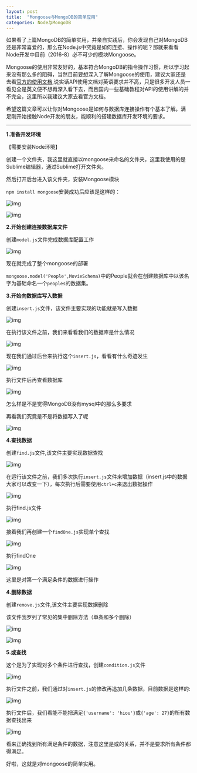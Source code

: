 ```yaml
---
layout: post
title:  "Mongoose与MongoDB的简单应用"
categories: Node与MongoDB
---
```


如果看了上篇MongoDB的简单实用，并亲自实践后，你会发现自己对MongoDB还是非常喜爱的，那么在Node.js中究竟是如何连接、操作的呢？那就来看看Node开发中目前（2016-8）必不可少的模块Mongoose。

Mongoose的使用非常友好的，基本符合MongoDB的指令操作习惯，所以学习起来没有那么多的阻碍，当然目前要想深入了解Mongoose的使用，建议大家还是去看[官方的使用文档](http://www.nodeclass.com/api/mongoose.html),说实话API使用文档对英语要求并不高，只是很多开发人员一看见全是英文便不想再深入看下去，而且国内一些基础教程对API的使用讲解的并不完全，这里所以我建议大家去看官方文档。

希望这篇文章可以让你对Mongoose是如何与数据库连接操作有个基本了解。满足刚开始接触Node开发的朋友，能顺利的搭建数据库开发环境的要求。

***
**1.准备开发环境**
  
【需要安装Node环境】  

创建一个文件夹，我这里就直接以mongoose来命名的文件夹，这里我使用的是Sublime编辑器，通过Sublime打开文件夹。

然后打开后台进入该文件夹，安装Mongoose模块  

`npm install mongoose`安装成功后应该是这样的：

![img](https://raw.githubusercontent.com/jacecao/gif-img/master/mongoose/mongoose1.png)

![img](https://raw.githubusercontent.com/jacecao/gif-img/master/mongoose/mongoose2.png)

**2.开始创建连接数据库文件**

创建`model.js`文件完成数据库配置工作

![img](https://raw.githubusercontent.com/jacecao/gif-img/master/mongoose/mongoose3.png)

现在就完成了整个mongoose的部署

`mongoose.model('People',MovieSchema)`中的People就会在创建数据库中以该名字为基础命名一个`peoples`的数据集。

**3.开始向数据库写入数据**

创建`insert.js`文件，该文件主要实现的功能就是写入数据

![img](https://raw.githubusercontent.com/jacecao/gif-img/master/mongoose/mongoose5.png)

在执行该文件之前，我们来看看我们的数据库是什么情况

![img](https://raw.githubusercontent.com/jacecao/gif-img/master/mongoose/mongoose4.png)

现在我们通过后台来执行这个`insert.js`，看看有什么奇迹发生

![img](https://raw.githubusercontent.com/jacecao/gif-img/master/mongoose/mongoose6.png)

执行文件后再查看数据库

![img](https://raw.githubusercontent.com/jacecao/gif-img/master/mongoose/mongoose7.jpg)


怎么样是不是觉得MongoDB没有mysql中的那么多要求

再看我们究竟是不是将数据写入了呢

![img](https://raw.githubusercontent.com/jacecao/gif-img/master/mongoose/mongoose8.png)


**4.查找数据**

创建`find.js`文件,该文件主要实现数据查找

![img](https://raw.githubusercontent.com/jacecao/gif-img/master/mongoose/mongoose10.png)

在运行该文件之前，我们多次执行`insert.js`文件来增加数据（insert.js中的数据大家可以改变一下），每次执行后需要使用`ctrl+c`来退出数据操作

![img](https://raw.githubusercontent.com/jacecao/gif-img/master/mongoose/mongoose11.png)

执行find.js文件

![img](https://raw.githubusercontent.com/jacecao/gif-img/master/mongoose/mongoose12.png)

接着我们再创建一个`findOne.js`实现单个查找

![img](https://raw.githubusercontent.com/jacecao/gif-img/master/mongoose/mongoose13.png)

执行findOne

![img](https://raw.githubusercontent.com/jacecao/gif-img/master/mongoose/mongoose14.png)

这里是对第一个满足条件的数据进行操作

**4.删除数据**

创建`remove.js`文件,该文件主要实现数据删除

该文件我罗列了常见的集中删除方法（单条和多个删除）

![img](https://raw.githubusercontent.com/jacecao/gif-img/master/mongoose/mongoose15-1.png)

![img](https://raw.githubusercontent.com/jacecao/gif-img/master/mongoose/mongoose15-2.png)

**5.或查找**

这个是为了实现对多个条件进行查找，创建`condition.js`文件

![img](https://raw.githubusercontent.com/jacecao/gif-img/master/mongoose/mongoose16.png)

执行文件之前，我们通过对`insert.js`的修改再追加几条数据，目前数据是这样的:

![img](https://raw.githubusercontent.com/jacecao/gif-img/master/mongoose/mongoose17.png)

执行文件后，我们看能不能把满足`{'username': 'hiou'}`或`{'age': 27}`的所有数据查找出来

![img](https://raw.githubusercontent.com/jacecao/gif-img/master/mongoose/mongoose18.png)

看来正确找到所有满足条件的数据，注意这里是或的关系，并不是要求所有条件都得满足。

好啦，这就是对mongoose的简单实用。


